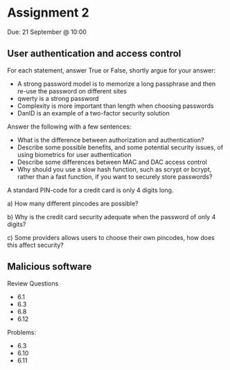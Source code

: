 # Assignment 2
Due: 21 September @ 10:00

## User authentication and access control

For each statement, answer True or False, shortly argue for your answer:
* A strong password model is to memorize a long passphrase and then re-use the password on different sites
* qwerty is a strong password
* Complexity is more important than length when choosing passwords
* DanID is an example of a two-factor security solution

Answer the following with a few sentences:
* What is the difference between authorization and authentication?
* Describe some possible benefits, and some potential security issues, of using biometrics for user authentication
* Describe some differences between MAC and DAC access control
* Why should you use a slow hash function, such as scrypt or bcrypt, rather than a fast function, if you want to securely store passwords?

A standard PIN-code for a credit card is only 4 digits long.

a) How many different pincodes are possible?

b) Why is the credit card security adequate when the password of only 4 digits?

c) Some providers allows users to choose their own pincodes, how does this affect security?


## Malicious software

Review Questions
  * 6.1
  * 6.3
  * 6.8
  * 6.12

Problems:
  * 6.3
  * 6.10
  * 6.11
